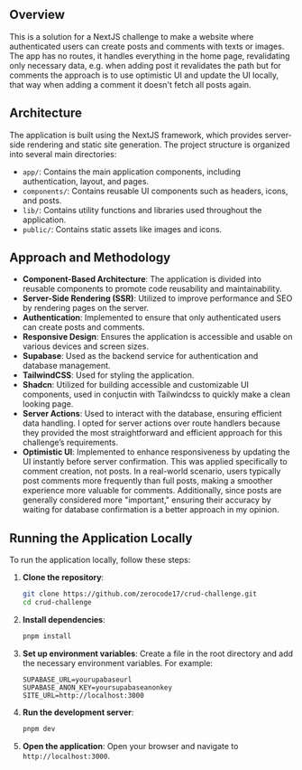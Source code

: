 ## Overview

This is a solution for a NextJS challenge to make a website where authenticated users can create posts and comments with texts or images. The app has no routes, it handles everything in the home page, revalidating only necessary data, e.g. when adding post it revalidates the path but for comments the approach is to use optimistic UI and update the UI locally, that way when adding a comment it doesn't fetch all posts again.

## Architecture

The application is built using the NextJS framework, which provides server-side rendering and static site generation. The project structure is organized into several main directories:

- `app/`: Contains the main application components, including authentication, layout, and pages.
- `components/`: Contains reusable UI components such as headers, icons, and posts.
- `lib/`: Contains utility functions and libraries used throughout the application.
- `public/`: Contains static assets like images and icons.

## Approach and Methodology

- **Component-Based Architecture**: The application is divided into reusable components to promote code reusability and maintainability.
- **Server-Side Rendering (SSR)**: Utilized to improve performance and SEO by rendering pages on the server.
- **Authentication**: Implemented to ensure that only authenticated users can create posts and comments.
- **Responsive Design**: Ensures the application is accessible and usable on various devices and screen sizes.
- **Supabase**: Used as the backend service for authentication and database management.
- **TailwindCSS**: Used for styling the application.
- **Shadcn**: Utilized for building accessible and customizable UI components, used in conjuctin with Tailwindcss to quickly make a clean looking page.
- **Server Actions**: Used to interact with the database, ensuring efficient data handling. I opted for server actions over route handlers because they provided the most straightforward and efficient approach for this challenge’s requirements.
- **Optimistic UI**: Implemented to enhance responsiveness by updating the UI instantly before server confirmation. This was applied specifically to comment creation, not posts. In a real-world scenario, users typically post comments more frequently than full posts, making a smoother experience more valuable for comments. Additionally, since posts are generally considered more "important," ensuring their accuracy by waiting for database confirmation is a better approach in my opinion.

## Running the Application Locally

To run the application locally, follow these steps:

1. **Clone the repository**:

   ```sh
   git clone https://github.com/zerocode17/crud-challenge.git
   cd crud-challenge
   ```

2. **Install dependencies**:

   ```sh
   pnpm install
   ```

3. **Set up environment variables**:
   Create a file in the root directory and add the necessary environment variables. For example:

   ```env
   SUPABASE_URL=yourupabaseurl
   SUPABASE_ANON_KEY=yoursupabaseanonkey
   SITE_URL=http://localhost:3000
   ```

4. **Run the development server**:

   ```sh
   pnpm dev
   ```

5. **Open the application**:
   Open your browser and navigate to `http://localhost:3000`.
